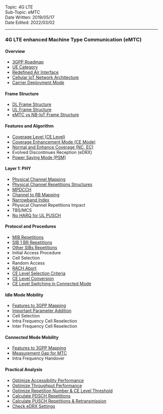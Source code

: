 Topic: 4G LTE<br>
Sub-Topic: eMTC<br>
Date Written: 2019/05/17<br>
Date Edited: 2022/03/02<br>

---

### 4G LTE enhanced Machine Type Communication (eMTC)
#### Overview 

- [3GPP Roadmap](/lte_emtc/lte_emtc_overview.md?id=3GPP-Roadmap)<br>
- [UE Category](/lte_emtc/lte_emtc_overview.md?id=UE-Category)<br>
- [Redefined Air Interface](/lte_emtc/lte_emtc_overview.md?id=Redefined-Air-Interface)<br>
- [Cellular IoT Network Architecture](/lte_emtc/lte_emtc_overview.md?id=Cellular-IoT-Network-Architecture)<br>
- [Carrier Deployment Mode](/lte_emtc/lte_emtc_overview.md?id=Carrier-Deployment-Mode)<br>

#### Frame Structure 

- [DL Frame Structure](/lte_emtc/lte_emtc_framestructure.md?id=DL-Frame-Structure)<br>
- [UL Frame Structure](/lte_emtc/lte_emtc_framestructure.md?id=UL-Frame-Structure)<br>
- [eMTC vs NB-IoT Frame Structure ](/lte_emtc/lte_emtc_framestructure.md?id=eMTC-vs-NB-IoT-Frame-Structure )<br>

#### Features and Algorithm 

- [Coverage Level (CE Level)](/lte_emtc/lte_emtc_featurealgo.md?id=Coverage-Level-CE-Level)<br>
- [Coverage Enhancement Mode (CE Mode)](/lte_emtc/lte_emtc_featurealgo.md?id=Coverage-Enhancement-Mode-CE-Mode)<br>
- [Normal and Enhance Coverage (NC, EC)](/lte_emtc/lte_emtc_featurealgo.md?id=Normal-and-Enhance-Coverage-NC-EC)<br>
- Evolved Discontinues Reception (eDRX) <br>
- [Power Saving Mode (PSM)](/lte_emtc/lte_emtc_featurealgo.md?id=Power-Saving-Mode-PSM)<br>

#### Layer 1: PHY

- [Physical Channel Mapping](/lte_emtc/lte_emtc_layer1.md?id=Physical-Channel-Mapping)<br>
- [Physical Channel Repetitions Structures](/lte_emtc/lte_emtc_layer1.md?id=Physical-Channel-Repetitions-Structures)<br>
- [MPDCCH](/lte_emtc/lte_emtc_layer1.md?id=MPDCCH)<br>
- [Channel to RB Mapping](/lte_emtc/lte_emtc_layer1.md?id=Channel-to-RB-Mapping)<br>
- [Narrowband Index](/lte_emtc/lte_emtc_layer1.md?id=Narrowband-Index)<br>
- Physical Channel Repetitions Impact <br>
- TBS/MCS <br>
- [No HARQ for UL PUSCH](/lte_emtc/lte_emtc_layer1.md?id=No-HARQ-for-UL-PUSCH)<br>

#### Protocol and Procedures 

- [MIB Repetitions](/lte_emtc/lte_emtc_procedure.md?id=MIB-Repetitions)<br>
- [SIB 1 BR Repetitions](/lte_emtc/lte_emtc_procedure.md?id=SIB-1-BR-Repetitions)<br>
- [Other SIBs Repetitions](/lte_emtc/lte_emtc_procedure.md?id=Other-SIBs-Repetitions)<br>
- Initial Access Procedure <br>
- Cell Selection <br>
- Random Access <br>
- [RACH Abort](/lte_emtc/lte_emtc_procedure.md?id=RACH-Abort)<br>
- [CE Level Selection Criteria](/lte_emtc/lte_emtc_procedure.md?id=CE-Level-Selection-Criteria)<br>
- [CE Level Conversion](/lte_emtc/lte_emtc_procedure.md?id=CE-Level-Conversion)<br>
- [CE Level Switching in Connected Mode](/lte_emtc/lte_emtc_procedure.md?id=CE-Level-Switching-in-Connected-Mode)<br>

#### Idle Mode Mobility 
 
- [Features to 3GPP Mapping](/lte_emtc/lte_emtc_idle.md?id=Features-to-3GPP-Mapping)<br>
- [Important Parameter Addition](/lte_emtc/lte_emtc_idle.md?id=Important-Parameter-Addition)<br>
- Cell Selection<br> 
- Intra Frequency Cell Reselection<br> 
- Inter Frequency Cell Reselection<br> 

#### Connected Mode Mobility 

- [Features to 3GPP Mapping](/lte_emtc/lte_emtc_connected.md?id=Features-to-3GPP-Mapping)<br>
- [Measurement Gap for MTC](/lte_emtc/lte_emtc_connected.md?id=Measurement-Gap-for-MTC)<br>
- Intra Frequency Handover <br>

#### Practical Analysis 

- [Optimize Accessibility Performance](/lte_emtc/lte_emtc_practical.md?id=Optimize-Accessibility-Performance)<br>
- [Optimize Throughput Performance](/lte_emtc/lte_emtc_practical.md?id=Optimize-Throughput-Performance)<br>
- [Optimize Repetition Number & CE Level Threshold](/lte_emtc/lte_emtc_practical.md?id=optimize-repetition-number-amp-ce-level-threshold)<br>
- [Calculate PDSCH Repetitions](/lte_emtc/lte_emtc_practical.md?id=Calculate-PDSCH-Repetitions)<br>
- [Calculate PUSCH Repetitions & Retransmission](/lte_emtc/lte_emtc_practical.md?id=calculate-pusch-repetitions-amp-retransmission)<br>
- [Check eDRX Settings](/lte_emtc/lte_emtc_practical.md?id=Check-eDRX-Settings)<br>